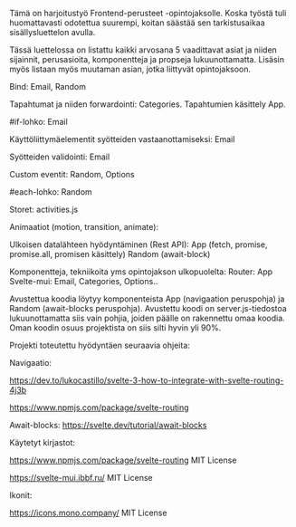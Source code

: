
Tämä on harjoitustyö Frontend-perusteet -opintojaksolle.
Koska työstä tuli huomattavasti odotettua suurempi, koitan säästää sen tarkistusaikaa sisällysluettelon avulla. 

Tässä luettelossa on listattu kaikki arvosana 5 vaadittavat asiat ja niiden sijainnit, perusasioita, komponentteja ja propseja lukuunottamatta. Lisäsin myös listaan myös muutaman asian, jotka liittyvät opintojaksoon.

Bind:
Email, Random

Tapahtumat ja niiden forwardointi:
Categories. Tapahtumien käsittely App.

#if-lohko:
Email 

Käyttöliittymäelementit syötteiden vastaanottamiseksi:
Email

Syötteiden validointi:
Email

Custom eventit:
Random, Options

#each-lohko:
Random

Storet:
activities.js

Animaatiot (motion, transition, animate):

Ulkoisen datalähteen hyödyntäminen (Rest API):
App (fetch, promise, promise.all, promisen käsittely)
Random (await-block)

Komponentteja, tekniikoita yms opintojakson ulkopuolelta:
Router: App
Svelte-mui: Email, Categories, Options.. 

Avustettua koodia löytyy komponenteista App (navigaation peruspohja) ja Random (await-blocks peruspohja). Avustettu koodi on server.js-tiedostoa lukuunottamatta siis vain pohjia, joiden päälle on rakennettu omaa koodia. Oman koodin osuus projektista on siis silti hyvin yli 90%.


Projekti toteutettu hyödyntäen seuraavia ohjeita:

Navigaatio: 

https://dev.to/lukocastillo/svelte-3-how-to-integrate-with-svelte-routing-4j3b

https://www.npmjs.com/package/svelte-routing

Await-blocks:
https://svelte.dev/tutorial/await-blocks 


Käytetyt kirjastot:

https://www.npmjs.com/package/svelte-routing
MIT License

https://svelte-mui.ibbf.ru/
MIT License

Ikonit:

https://icons.mono.company/
MIT License